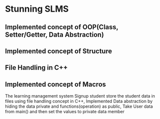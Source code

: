 # Stunning SLMS
## Implemented concept of OOP(Class, Setter/Getter, Data Abstraction)
## Implemented concept of Structure
## File Handling in C++
## Implemented concept of Macros
<p> The learning management system Signup student store the student data in files using file handling concept in C++,
  Implemented Data abstraction by hiding the data private and functions(operation) as public, Take User data from main() and then set the values to private data member</p>
